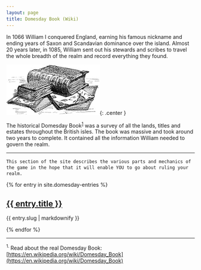 ```yaml
---
layout: page
title: Domesday Book (Wiki) 
---
```


<div class="smaller-text">
In 1066 William I conquered England, earning his famous nickname and ending years of Saxon and Scandavian dominance over the island. Almost 20 years later, in 1085, William sent out his stewards and scribes to travel the whole breadth of the realm and record everything they found.</div>

![domesday-book](/public/images/domesday/250px-Domesday-book-1804x972.jpg){: .center }

<span class="smaller-text">The historical Domesday Book</span><sup class="smallest-text">[1](#footer)</sup> <span class="smaller-text"> was a survey of all the lands, titles and estates throughout the British isles. The book was massive and took around two years to complete. It contained all the information William needed to govern the realm.</span>

---

```text
This section of the site describes the various parts and mechanics of the game in the hope that it will enable YOU to go about ruling your realm.
```



{% for entry in site.domesday-entries %}
  <h2><a href="{{ entry.url }}">{{ entry.title }}</a></h2>
  <p>{{ entry.slug | markdownify }}</p>
{% endfor %}

---

<span class="smaller-text"><a name="footer"><sup>1. </sup></a>Read about the real Domesday Book: [https://en.wikipedia.org/wiki/Domesday_Book](https://en.wikipedia.org/wiki/Domesday_Book)</span>


